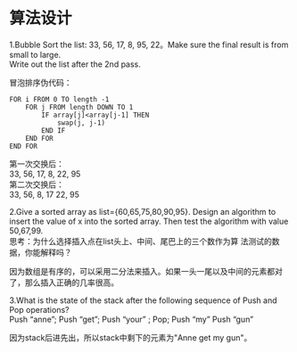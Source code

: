 # 算法设计
1.Bubble Sort the list: 33, 56, 17, 8, 95, 22。Make sure the final result is from small to large.  
Write out the list after the 2nd pass. 

冒泡排序伪代码：
```
FOR i FROM 0 TO length -1
    FOR j FROM length DOWN TO 1
        IF array[j]<array[j-1] THEN
            swap(j, j-1)
        END IF
    END FOR
END FOR
```

第一次交换后：  
33, 56, 17, 8, 22, 95  
第二次交换后：  
33, 56, 8, 17 22, 95 

2.Give a sorted array as list={60,65,75,80,90,95}. Design an algorithm to insert the value of x into the sorted array. Then test the algorithm with value 50,67,99.  
思考：为什么选择插入点在list头上、中间、尾巴上的三个数作为算
法测试的数据，你能解释吗？    

因为数组是有序的，可以采用二分法来插入。如果一头一尾以及中间的元素都对了，那么插入正确的几率很高。

3.What is the state of the stack after the following sequence of Push and Pop operations?  
Push “anne”; Push “get”; Push “your” ; Pop; Push “my” Push “gun”     

因为stack后进先出，所以stack中剩下的元素为"Anne get my gun"。
   